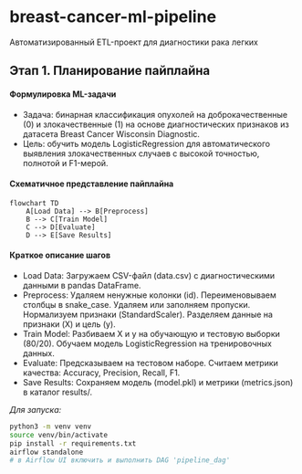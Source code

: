 # breast-cancer-ml-pipeline
Автоматизированный ETL-проект для диагностики рака легких

## Этап 1. Планирование пайплайна

#### Формулировка ML-задачи
- Задача: бинарная классификация опухолей на доброкачественные (0) и злокачественные (1) на основе диагностических признаков из датасета Breast Cancer Wisconsin Diagnostic.
- Цель: обучить модель LogisticRegression для автоматического выявления злокачественных случаев с высокой точностью, полнотой и F1-мерой.

#### Схематичное представление пайплайна
```mermaid
flowchart TD
    A[Load Data] --> B[Preprocess]
    B --> C[Train Model]
    C --> D[Evaluate]
    D --> E[Save Results]
```

#### Краткое описание шагов
- Load Data: Загружаем CSV-файл (data.csv) с диагностическими данными в pandas DataFrame.
- Preprocess: Удаляем ненужные колонки (id). Переименовываем столбцы в snake_case. Удаляем или заполняем пропуски. Нормализуем признаки (StandardScaler). Разделяем данные на признаки (X) и цель (y).
- Train Model: Разбиваем X и y на обучающую и тестовую выборки (80/20). Обучаем модель LogisticRegression на тренировочных данных.
- Evaluate: Предсказываем на тестовом наборе. Считаем метрики качества: Accuracy, Precision, Recall, F1.
- Save Results: Сохраняем модель (model.pkl) и метрики (metrics.json) в каталог results/.

*Для запуска:*

```bash
python3 -m venv venv
source venv/bin/activate
pip install -r requirements.txt
airflow standalone
# в Airflow UI включить и выполнить DAG 'pipeline_dag'
```
